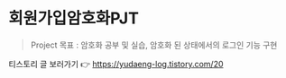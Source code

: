 # 회원가입암호화PJT

> Project 목표 : 암호화 공부 및 실습, 암호화 된 상태에서의 로그인 기능 구현

티스토리 글 보러가기 👉 https://yudaeng-log.tistory.com/20
